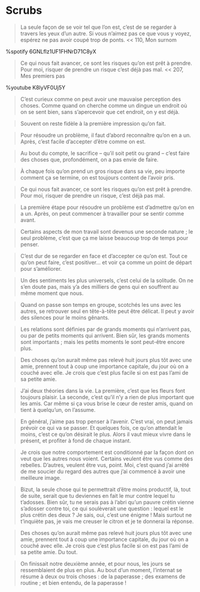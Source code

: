 Scrubs
======

> La seule façon de se voir tel que l’on est, c’est de se regarder à travers les
> yeux d’un autre.  Si vous n’aimez pas ce que vous y voyez, espérez ne pas avoir
> coupé trop de ponts.  << 110, Mon surnom

%spotify 6GNLflz1UF1FHNrD71C8yX


> Ce qui nous fait avancer, ce sont les risques qu’on est prêt à prendre.  Pour
> moi, risquer de prendre un risque c’est déjà pas mal.  << 207, Mes premiers
> pas

%youtube K8lyVF0Uj5Y


> C’est curieux comme on peut avoir une mauvaise perception des choses.  Comme
> quand on cherche comme un dingue un endroit où on se sent bien, sans
> s’apercevoir que cet endroit, on y est déjà.

> Souvent on reste fidèle à la première impression qu’on fait.


> Pour résoudre un problème, il faut d’abord reconnaître qu’on en a un.  Après,
> c’est facile d’accepter d’être comme on est.


> Au bout du compte, le sacrifice – qu’il soit petit ou grand – c’est faire des
> choses que, profondément, on a pas envie de faire.


> À chaque fois qu’on prend un gros risque dans sa vie, peu importe comment ça se
> termine, on est toujours content de l’avoir pris.


> Ce qui nous fait avancer, ce sont les risques qu’on est prêt à prendre.  Pour
> moi, risquer de prendre un risque, c’est déjà pas mal.


> La première étape pour résoudre un problème est d’admettre qu’on en a un.
> Après, on peut commencer à travailler pour se sentir comme avant.


> Certains aspects de mon travail sont devenus une seconde nature ; le seul
> problème, c’est que ça me laisse beaucoup trop de temps pour penser.


> C’est dur de se regarder en face et d’accepter ce qu’on est.  Tout ce qu’on peut
> faire, c’est positiver… et voir ça comme un point de départ pour s’améliorer.


> Un des sentiments les plus universels, c’est celui de la solitude.  On ne s’en
> doute pas, mais y’a des milliers de gens qui en souffrent au même moment que
> nous.


> Quand on passe son temps en groupe, scotchés les uns avec les autres, se
> retrouver seul en tête-à-tête peut être délicat.  Il peut y avoir des silences
> pour le moins gênants.


> Les relations sont définies par de grands moments qui n’arrivent pas, ou par de
> petits moments qui arrivent.  Bien sûr, les grands moments sont importants ;
> mais les petits moments le sont peut-être encore plus.


> Des choses qu’on aurait même pas relevé huit jours plus tôt avec une amie,
> prennent tout à coup une importance capitale, du jour où on a couché avec elle.
> Je crois que c’est plus facile si on est pas l’ami de sa petite amie.


> J’ai deux théories dans la vie.  La première, c’est que les fleurs font toujours
> plaisir.  La seconde, c’est qu’il n’y a rien de plus important que les amis.
> Car même si ça vous brise le cœur de rester amis, quand on tient à quelqu’un, on
> l’assume.


> En général, j’aime pas trop penser à l’avenir.  C’est vrai, on peut jamais
> prévoir ce qui va se passer.  Et quelques fois, ce qu’on attendait le moins,
> c’est ce qu’on désirait le plus.  Alors il vaut mieux vivre dans le présent, et
> profiter à fond de chaque instant.


> Je crois que notre comportement est conditionné par la façon dont on veut que
> les autres nous voient.  Certains veulent être vus comme des rebelles.
> D’autres, veulent être vus, point.  Moi, c’est quand j’ai arrêté de me soucier
> du regard des autres que j’ai commencé à avoir une meilleure image.


> Bizut, la seule chose qui te permettrait d’être moins productif, là, tout de
> suite, serait que tu deviennes en fait le mur contre lequel tu t’adosses.  Bien
> sûr, tu ne serais pas à l’abri qu’un pauvre crétin vienne s’adosser contre toi,
> ce qui soulèverait une question : lequel est le plus crétin des deux ?  Je sais,
> oui, c’est une énigme !  Mais surtout ne t’inquiète pas, je vais me creuser le
> citron et je te donnerai la réponse.


> Des choses qu’on aurait même pas relevé huit jours plus tôt avec une amie,
> prennent tout à coup une importance capitale, du jour où on a couché avec elle.
> Je crois que c’est plus facile si on est pas l’ami de sa petite amie.  Du tout.


> On finissait notre deuxième année, et pour nous, les jours se ressemblaient de
> plus en plus.  Au bout d’un moment, l’internat se résume à deux ou trois choses
> : de la paperasse ; des examens de routine ; et bien entendu, de la paperasse !
